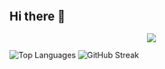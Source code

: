 ## Hi there 👋

<!--
**sSahad/sSahad** is a ✨ _special_ ✨ repository because its `README.md` (this file) appears on your GitHub profile.

Here are some ideas to get you started:

- 🔭 I’m currently working on ...
- 🌱 I’m currently learning ...
- 👯 I’m looking to collaborate on ...
- 🤔 I’m looking for help with ...
- 💬 Ask me about ...
- 📫 How to reach me: ...
- 😄 Pronouns: ...
- ⚡ Fun fact: ...
-->
<p align="center">
  <img src="https://github-readme-stats.vercel.app/api?username=sSahad&count_private=true&show_icons=true&theme=tokyonight" />
</p>

![Top Languages](https://github-readme-stats.vercel.app/api/top-langs/?username=sSahad&layout=compact&theme=tokyonight)
![GitHub Streak](https://streak-stats.demolab.com/?user=sSahad&theme=tokyonight)


